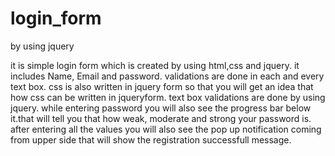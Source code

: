 # login_form
by using jquery

it is simple login form which is created by using html,css and jquery.
it includes Name, Email and password.
validations are done in each and every text box.
css is also written in jquery form so that you will get an idea that how css can be written in jqueryform.
text box validations are done by using jquery.
while entering password you will also see the progress bar below it.that will tell you that how weak, moderate and strong your password is.
after entering all the values you will also see the pop up notification coming from upper side that will show the registration successfull message. 

